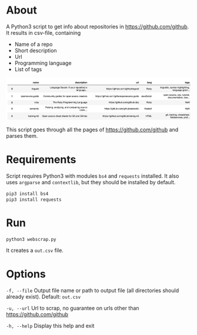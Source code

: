 # About
A Python3 script to get info about repositories in https://github.com/github. It results in csv-file, containing
- Name of a repo
- Short description
- Url
- Programming language
- List of tags

![Image](https://raw.githubusercontent.com/SvyatSheypak/webscrapping_github/master/screenshot.png)

This script goes through all the pages of https://github.com/github and parses them.

# Requirements
Script requires Python3 with modules `bs4` and `requests` installed. It also uses  `argparse` and `contextlib`, but they should be installed by default.
```
pip3 install bs4
pip3 install requests
```

# Run
```
python3 webscrap.py
```
It creates a `out.csv` file. 

# Options
`-f, --file` 
        Output file name or path to output file (all directories should already exist). Default: `out.csv`
        
`-u, --url`
        Url to scrap, no guarantee on urls other than https://github.com/github

`-h, --help`
        Display this help and exit
